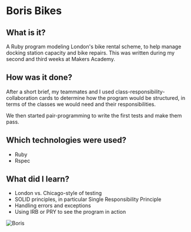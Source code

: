 Boris Bikes
======================

## What is it?
A Ruby program modeling London's bike rental scheme, to help manage docking station capacity and bike repairs. This was written during my second and third weeks at Makers Academy.

## How was it done?

After a short brief, my teammates and I used class-responsibility-collaboration cards to determine how the program would be structured, in terms of the classes we would need and their responsibilities.

We then started pair-programming to write the first tests and make them pass.

## Which technologies were used?

- Ruby
- Rspec

## What did I learn?
- London vs. Chicago-style of testing
- SOLID principles, in particular Single Responsibility Principle
- Handling errors and exceptions
- Using IRB or PRY to see the program in action

![Boris](https://github.com/binaryberry/My_Boris_Bikes/blob/master/Public/Boris_and_Schwarzy.jpg)
